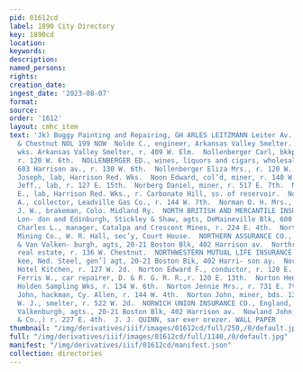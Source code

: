 ```yaml
---
pid: 01612cd
label: 1890 City Directory
key: 1890cd
location: 
keywords: 
description: 
named_persons: 
rights: 
creation_date: 
ingest_date: '2023-08-07'
format: 
source: 
order: '1612'
layout: cmhc_item
text: 'Jk) Buggy Painting and Repairing, GH ARLES LEITZMANN Leiter Av., cors. Elm
  & Chestnut NOL 199 NOW  Nolde C., engineer, Arkansas Valley Smelter.  Nolde Gus,
  wks. Arkansas Valley Smelter, r. 409 W. Elm.  Nollenberger Carl, bkkpr, E. Keppler,
  r. 120 W. 6th.  NOLLENBERGER ED., wines, liquors and cigars, wholesale and retail,
  603 Harrison av., r. 130 W. 6th.  Nollenberger Eliza Mrs., r. 120 W. 6th.  Nonvak
  Joseph, lab, Harrison Red. Wks.  Noon Edward, col’d, miner, r. 140 W. 9th.  Noonan
  Jeff., lab, r. 127 E. 15th.  Norberg Daniel, miner, r. 517 E. 7th.  Nordberg Charles
  E., lab, Harrison Red. Wks., r. Carbonate Hill, ss. of reservoir.  Norland Manning
  A., collector, Leadville Gas Co., r. 144 W. 7th.  Norman O. H. Mrs., r. 134 E. 4th.  Norris
  J. W., brakeman, Colo. Midland Ry.  NORTH BRITISH AND MERCANTILE INSURANCE CO.,
  Lon- don and Edinburgh, Stickley & Shaw, agts, DeMaineville Blk, 600 Harrison av.  North
  Charles L., manager, Catalpa and Crescent Mines, r. 224 E. 4th.  North Star Consolidated
  Mining Co., W. R. Hall, sec’y, Court House.  NORTHERN ASSURANCE CO., London, Steel
  & Van Valken- burgh, agts, 20-21 Boston Blk, 402 Harrison av.  Northrup Walter A.,
  real estate, r. 136 W. Chestnut.  NORTHWESTERN MUTUAL LIFE INSURANCE CO., Milwau-
  kee, Ned. Steel, gen’] agt, 20-21 Boston Bik, 402 Harri- son ay.  Norton Chip, lab,
  Hotel Kitchen, r. 127 W. 2d.  Norton Edward F., conductor, r. 120 E. 13th.  Norton
  Ferris W., car repairer, D. & R. G. R. R.,r. 120 E. 13th.  Norton Henry H., bkkpr,
  Holden Sampling Wks, r. 134 W. 6th.  Norton Jennie Mrs., r. 731 E. 7th.  Norton
  John, hackman, Cy. Allen, r. 144 W. 4th.  Norton John, miner, bds. 1315 N. Poplar.  Norton
  W. J., smelter, r. 522 W. 2d.  NORWICH UNION INSURANCE CO., England, Steel & Van
  Valkenburgh, agts., 20-21 Boston Blk, 402 Harrison av.  Nowland John, (John Nowland
  & Co.,) r. 227 E. 4th.  J. J. QUINN, sar exer orezer. WALL PAPER       '
thumbnail: "/img/derivatives/iiif/images/01612cd/full/250,/0/default.jpg"
full: "/img/derivatives/iiif/images/01612cd/full/1140,/0/default.jpg"
manifest: "/img/derivatives/iiif/01612cd/manifest.json"
collection: directories
---
```

